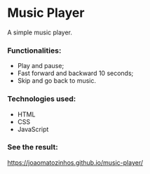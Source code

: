 # Music Player

A simple music player.

### Functionalities:

- Play and pause;
- Fast forward and backward 10 seconds;
- Skip and go back to music.

### Technologies used:

- HTML
- CSS
- JavaScript

### See the result:

https://joaomatozinhos.github.io/music-player/
